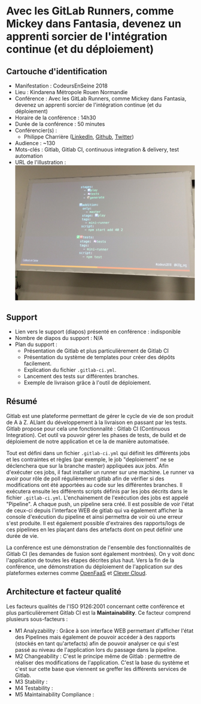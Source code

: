 # Avec les GitLab Runners, comme Mickey dans Fantasia, devenez un apprenti sorcier de l'intégration continue (et du déploiement) 

## Cartouche d'identification

 - Manifestation : CodeursEnSeine 2018
 - Lieu : Kindarena Métropole Rouen Normandie
 - Conférence : Avec les GitLab Runners, comme Mickey dans Fantasia, devenez un apprenti sorcier de l'intégration continue (et du déploiement) 
 - Horaire de la conférence : 14h30
 - Durée de la conférence : 50 minutes
 - Conférencier(s) :
   - Philippe Charrière ([LinkedIn](https://www.linkedin.com/in/phcharriere/), [Github](https://github.com/k33g), [Twitter](https://twitter.com/k33g_org))
 - Audience : ~130
 - Mots-clés : Gitlab, Gitlab CI, continuous integration & delivery, test automation
 - URL de l'illustration : ![Avec les GitLab Runners, comme Mickey dans Fantasia, devenez un apprenti sorcier de l'intégration continue (et du déploiement)](illustration.jpg)

## Support
 - Lien vers le support (diapos) présenté en conférence : indisponible
 - Nombre de diapos du support : N/A
 - Plan du support : 
   - Présentation de Gitlab et plus particulièrement de Gitlab CI
   - Présentation du système de templates pour créer des dépôts facilement.
   - Explication du fichier `.gitlab-ci.yml`.
   - Lancement des tests sur différentes branches.
   - Exemple de livraison grâce à l'outil de déploiement.

## Résumé
Gitlab est une plateforme permettant de gérer le cycle de vie de son produit de A à Z. ALlant du développement à la livraison en passant par les tests. Gitlab propose pour cela une fonctionnalité : Gitlab CI (Continuous Integration). Cet outil va pouvoir gérer les phases de tests, de build et de déploiement de notre application et ce la de manière automatisée.

Tout est défini dans un fichier `.gitlab-ci.yml` qui définit les différents jobs et les contraintes et règles (par exemple, le job "deploiement" ne se déclenchera que sur la branche master) appliquées aux jobs. Afin d'exécuter ces jobs, il faut installer un runner sur une machine. Le runner va avoir pour rôle de poll régulièrement gitlab afin de vérifier si des modifications ont été apportées au code sur les différentes branches. Il exécutera ensuite les différents scripts définis par les jobs décrits dans le fichier `.gitlab-ci.yml`. L'enchainement de l'exécution des jobs est appelé "Pipeline". A chaque push, un pipeline sera créé. Il est possible de voir l'état de ceux-ci depuis l'interface WEB de gitlab qui va également afficher la console d'exécution du pipeline et ainsi permettra de voir où une erreur s'est produite. Il est également possible d'extraires des rapports/logs de ces pipelines en les plaçant dans des artefacts dont on peut définir une durée de vie.

La conférence est une démonstration de l'ensemble des fonctionnalités de Gitlab CI (les demandes de fusion sont également montrées). On y voit donc l'application de toutes les étapes décrites plus haut. Vers la fin de la conférence, une démonstration du déploiement de l'application sur des plateformes externes comme [OpenFaaS](https://github.com/openfaas/faas) et [Clever Cloud](https://www.clever-cloud.com/fr/).

## Architecture et facteur qualité

Les facteurs qualités de l'ISO 9126:2001 concernant cette conférence et plus particulièrement Gitlab CI est la **Maintainability**. Ce facteur comprend plusieurs sous-facteurs :

* M1 Analyzability : Grâce à son interface WEB permettant d'afficher l'état des Pipelines mais également de pouvoir accéder à des rapports (stockés en tant qu'artefacts) afin de pouvoir analyser ce qui s'est passé au niveau de l'application lors du passage dans la pipeline.
* M2 Changeability : C'est le principe même de Gitlab : permettre de réaliser des modifications de l'application. C'est la base du système et c'est sur cette base que viennent se greffer les différents services de Gitlab.
* M3 Stability :
* M4 Testability :
* M5 Maintainability Compliance :
